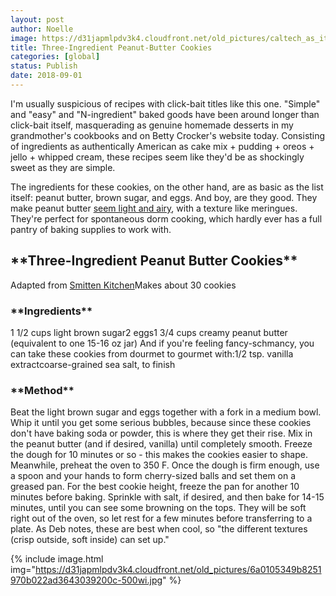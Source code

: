 ```yaml
---
layout: post
author: Noelle
image: https://d31japmlpdv3k4.cloudfront.net/old_pictures/caltech_as_it_happens/6a0105349b8251970b022ad3643035200c.jpg
title: Three-Ingredient Peanut-Butter Cookies
categories: [global]
status: Publish
date: 2018-09-01
---
```


I'm usually suspicious of recipes with click-bait titles like this one. "Simple" and "easy" and "N-ingredient" baked goods have been around longer than click-bait itself, masquerading as genuine homemade desserts in my grandmother's cookbooks and on Betty Crocker's website today. Consisting of ingredients as authentically American as cake mix + pudding + oreos + jello + whipped cream, these recipes seem like they'd be as shockingly sweet as they are simple.

The ingredients for these cookies, on the other hand, are as basic as the list itself: peanut butter, brown sugar, and eggs. And boy, are they good. They make peanut butter <a href="https://caltech.typepad.com/caltech_as_it_happens/2018/04/dourmet-dishes-pumpkin-peanut-butter.html">seem light and airy</a>, with a texture like meringues. They're perfect for spontaneous dorm cooking, which hardly ever has a full pantry of baking supplies to work with.

<h2>**Three-Ingredient Peanut Butter Cookies**</h2>
Adapted from <a href="https://smittenkitchen.com/2015/10/salted-peanut-butter-cookies/">Smitten Kitchen</a>Makes about 30 cookies
<h3>**Ingredients**</h3>
1 1/2 cups light brown sugar2 eggs1 3/4 cups creamy peanut butter (equivalent to one 15-16 oz jar)
And if you're feeling fancy-schmancy, you can take these cookies from dourmet to gourmet with:1/2 tsp. vanilla extractcoarse-grained sea salt, to finish
<h3>**Method**</h3>
Beat the light brown sugar and eggs together with a fork in a medium bowl. Whip it until you get some serious bubbles, because since these cookies don't have baking soda or powder, this is where they get their rise. Mix in the peanut butter (and if desired, vanilla) until completely smooth. Freeze the dough for 10 minutes or so - this makes the cookies easier to shape. Meanwhile, preheat the oven to 350 F. Once the dough is firm enough, use a spoon and your hands to form cherry-sized balls and set them on a greased pan. For the best cookie height, freeze the pan for another 10 minutes before baking. Sprinkle with salt, if desired, and then bake for 14-15 minutes, until you can see some browning on the tops. They will be soft right out of the oven, so let rest for a few minutes before transferring to a plate. As Deb notes, these are best when cool, so "the different textures (crisp outside, soft inside) can set up."


{% include image.html img="https://d31japmlpdv3k4.cloudfront.net/old_pictures/6a0105349b8251970b022ad3643039200c-500wi.jpg" %}
